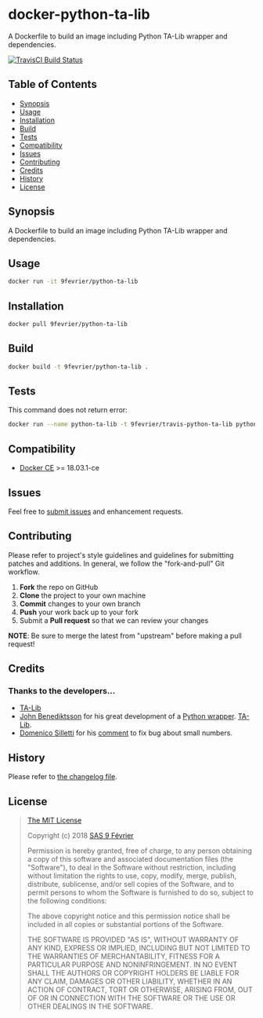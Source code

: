 # docker-python-ta-lib

[travis-badge]: https://img.shields.io/travis/9fevrier/docker-python-ta-lib/master.svg?label=TravisCI
[travis-badge-url]: https://travis-ci.org/9fevrier/docker-python-ta-lib

A Dockerfile to build an image including Python TA-Lib wrapper and dependencies.

[![TravisCI Build Status][travis-badge]][travis-badge-url]

## Table of Contents

* [Synopsis](#synopsis)
* [Usage](#usage)
* [Installation](#installation)
* [Build](#build)
* [Tests](#tests)
* [Compatibility](#compatibility)
* [Issues](#issues)
* [Contributing](#contributing)
* [Credits](#credits)
* [History](#history)
* [License](#license)

## <a name="synopsis"> Synopsis

A Dockerfile to build an image including Python TA-Lib wrapper and dependencies.

## <a name="usage"> Usage

```bash
docker run -it 9fevrier/python-ta-lib
```

## <a name="installation"> Installation

```bash
docker pull 9fevrier/python-ta-lib
```

## <a name="build"> Build

```bash
docker build -t 9fevrier/python-ta-lib .
```

## <a name="tests"> Tests

This command does not return error:

```bash
docker run --name python-ta-lib -t 9fevrier/travis-python-ta-lib python3 -c 'import talib'
```


## <a name="compatibility"> Compatibility

* [Docker CE](https://docs.docker.com/release-notes/docker-ce/) >= 18.03.1-ce

## <a name="issues"> Issues

Feel free to [submit issues](https://github.com/9fevrier/docker-python-ta-lib/issues) and enhancement requests.

## <a name="contributing"> Contributing

Please refer to project's style guidelines and guidelines for submitting patches and additions. In general, we follow the "fork-and-pull" Git workflow.

 1. **Fork** the repo on GitHub
 2. **Clone** the project to your own machine
 3. **Commit** changes to your own branch
 4. **Push** your work back up to your fork
 5. Submit a **Pull request** so that we can review your changes

**NOTE**: Be sure to merge the latest from "upstream" before making a pull request!

## <a name="credits"> Credits

### Thanks to the developers...

* [TA-Lib](https://sourceforge.net/projects/ta-lib/files/ta-lib/)
* [John Benediktsson](https://github.com/mrjbq7) for his great development of a [Python wrapper](https://github.com/mrjbq7/ta-lib). [TA-Lib](https://sourceforge.net/projects/ta-lib/files/ta-lib/).
* [Domenico Silletti](https://github.com/dsilletti) for his [comment](https://github.com/mrjbq7/ta-lib/issues/157#issuecomment-367329661) to fix bug about small numbers.

## <a name="history"> History

Please refer to [the changelog file](CHANGELOG.md).

## <a name="license"> License

>
> [The MIT License](https://opensource.org/licenses/MIT)
>
> Copyright (c) 2018 [SAS 9 Février](https://9fevrier.com/)
>
> Permission is hereby granted, free of charge, to any person obtaining a copy
> of this software and associated documentation files (the "Software"), to deal
> in the Software without restriction, including without limitation the rights
> to use, copy, modify, merge, publish, distribute, sublicense, and/or sell
> copies of the Software, and to permit persons to whom the Software is
> furnished to do so, subject to the following conditions:
>
> The above copyright notice and this permission notice shall be included in all
> copies or substantial portions of the Software.
>
> THE SOFTWARE IS PROVIDED "AS IS", WITHOUT WARRANTY OF ANY KIND, EXPRESS OR
> IMPLIED, INCLUDING BUT NOT LIMITED TO THE WARRANTIES OF MERCHANTABILITY,
> FITNESS FOR A PARTICULAR PURPOSE AND NONINFRINGEMENT. IN NO EVENT SHALL THE
>AUTHORS OR COPYRIGHT HOLDERS BE LIABLE FOR ANY CLAIM, DAMAGES OR OTHER
> LIABILITY, WHETHER IN AN ACTION OF CONTRACT, TORT OR OTHERWISE, ARISING FROM,
> OUT OF OR IN CONNECTION WITH THE SOFTWARE OR THE USE OR OTHER DEALINGS IN THE
> SOFTWARE.
>
